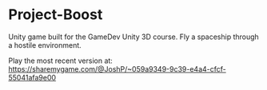 # Project-Boost
 Unity game built for the GameDev Unity 3D course. Fly a spaceship through a hostile environment.

 Play the most recent version at: https://sharemygame.com/@JoshP/~059a9349-9c39-e4a4-cfcf-55041afa9e00
